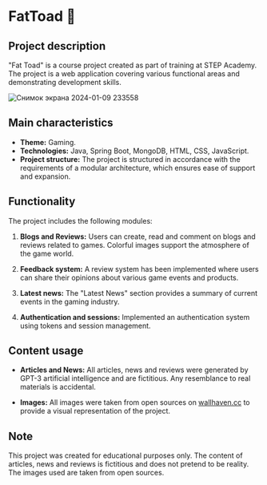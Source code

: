 # FatToad 🐸

## Project description
"Fat Toad" is a course project created as part of training at STEP Academy. The project is a web application covering various functional areas and demonstrating development skills.

![Снимок экрана 2024-01-09 233558](https://github.com/HatoryHanzo182/FatToad/assets/55142468/a6448857-6435-4436-b599-672b44138da7)

## Main characteristics
- **Theme:** Gaming.
- **Technologies:** Java, Spring Boot, MongoDB, HTML, CSS, JavaScript.
- **Project structure:** The project is structured in accordance with the requirements of a modular architecture, which ensures ease of support and expansion.

## Functionality
The project includes the following modules:
1. **Blogs and Reviews:** Users can create, read and comment on blogs and reviews related to games. Colorful images support the atmosphere of the game world.

2. **Feedback system:** A review system has been implemented where users can share their opinions about various game events and products.

3. **Latest news:** The "Latest News" section provides a summary of current events in the gaming industry.

4. **Authentication and sessions:** Implemented an authentication system using tokens and session management.

## Content usage
- **Articles and News:** All articles, news and reviews were generated by GPT-3 artificial intelligence and are fictitious. Any resemblance to real materials is accidental.

- **Images:** All images were taken from open sources on [wallhaven.cc](https://wallhaven.cc/) to provide a visual representation of the project.

## Note
This project was created for educational purposes only. The content of articles, news and reviews is fictitious and does not pretend to be reality. The images used are taken from open sources.
